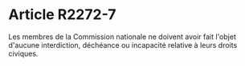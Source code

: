# Article R2272-7

  
Les membres de la Commission nationale ne doivent avoir fait l'objet d'aucune interdiction, déchéance ou incapacité relative à leurs droits civiques.